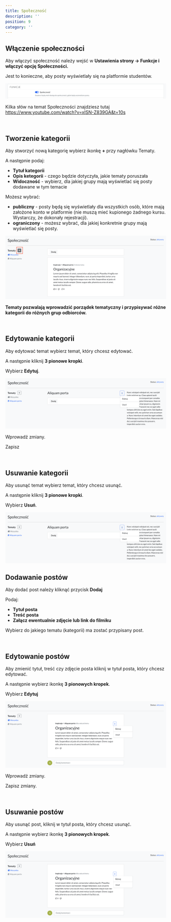```yaml
---
title: Społeczność
description: ''
position: 9
category: ''
---
```


## Włączenie społeczności

Aby włączyć społeczność należy wejść w **Ustawienia strony -> Funkcje i włączyć opcję Społeczności.** 

Jest to konieczne, aby posty wyświetlały się na platformie studentów. 

<img src="/img/screen-wl-spolecznosci.png" alt=""/>

Kilka słów na temat Społeczności znajdziesz tutaj https://www.youtube.com/watch?v=xISN-Z839GA&t=10s

<br>

## Tworzenie kategorii

Aby stworzyć nową kategorię wybierz ikonkę **+** przy nagłówku Tematy.

A następnie podaj:
* **Tytuł kategorii**
* **Opis ketegorii** - czego będzie dotyczyła, jakie tematy poruszała
* **Widoczność** - wybierz, dla jakiej grupy mają wyświetlać się posty dodawane w tym temacie

Możesz wybrać:
* **publiczny** - posty będą się wyświetlały dla wszystkich osób, które mają założone konto w platformie (nie muszą mieć kupionego żadnego kursu. Wystarczy, że dokonały rejestracji).
* **ograniczony** - możesz wybrać, dla jakiej konkretnie grupy mają wyświetlać się posty. 

<img src="/img/screen-dodawanie-tematy.png" alt=""/>

**Tematy pozwalają wprowadzić porządek tematyczny i przypisywać różne kategorii do różnych grup odbiorców.**

<br>

## Edytowanie kategorii 

Aby edytować temat wybierz temat, który chcesz edytować.

A następnie kliknij **3 pionowe kropki**.

Wybierz **Edytuj**.

<img src="/img/screen-tematy.png" alt=""/>

Wprowadź zmiany.

Zapisz

<br>

## Usuwanie kategorii

Aby usunąć temat wybierz temat, który chcesz usunąć.

A następnie kliknij **3 pionowe kropki**.

Wybierz **Usuń**.

<img src="/img/screen-tematy.png" alt=""/>

<br>

## Dodawanie postów

Aby dodać post należy kliknąć przycisk **Dodaj**

Podaj:
* **Tytuł posta**
* **Treść posta**
* **Załącz ewentualnie zdjęcie lub link do filmiku**

Wybierz do jakiego tematu (kategorii) ma zostać przypisany post.

<img src="/img/screen-dodawanie-post.png" alt=""/>

<br>

## Edytowanie postów

Aby zmienić tytuł, treść czy zdjęcie posta kliknij w tytuł posta, który chcesz edytować.

A następnie wybierz ikonkę **3 pionowych kropek**.

Wybierz **Edytuj**

<img src="/img/screen-posty.png" alt=""/>

Wprowadź zmiany.

Zapisz zmiany.

<br>

## Usuwanie postów

Aby usunąć post, kliknij w tytuł posta, który chcesz usunąć.

A następnie wybierz ikonkę **3 pionowych kropek**.

Wybierz **Usuń**

<img src="/img/screen-posty.png" alt=""/>






